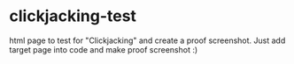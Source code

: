 # clickjacking-test
html page to test for "Clickjacking" and create a proof screenshot. Just add target page into code and make proof screenshot :)
